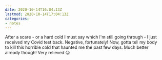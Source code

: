 ```yaml
---
date: 2020-10-14T16:04:13Z
lastmod: 2020-10-14T17:04:13Z
categories:
- notes
---
```


After a scare - or a hard cold I must say which I'm still going through - I just received my Covid test back. Negative, fortunately! Now, gotta tell my body to kill this horrible cold that haunted me the past few days. Much better already though! Very relieved 😌

